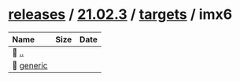---
---

# [releases](/releases/) / [21.02.3](/releases/21.02.3/) / [targets](/releases/21.02.3/targets/) / imx6


| Name | Size | Date |
|:---|---:|---|
| 📁 [..](../) | | |
| 📁 [generic](generic) | | |

